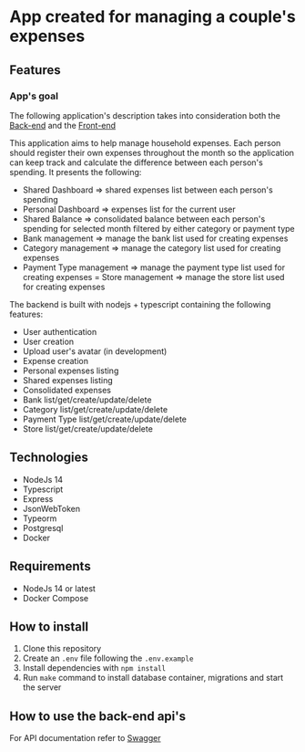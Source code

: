 
# App created for managing a couple's expenses

## Features

### App's goal

The following application's description takes into consideration both the [Back-end](https://github.com/GuiziBr/expenses) and the [Front-end](https://github.com/GuiziBr/expenses_portal)

This application aims to help manage household expenses. Each person should register their own expenses throughout the month so the application can keep track and calculate the difference between each person's spending. It presents the following:

- Shared Dashboard => shared expenses list between each person's spending
- Personal Dashboard => expenses list for the current user
- Shared Balance => consolidated balance between each person's spending for selected month filtered by either category or payment type
- Bank management => manage the bank list used for creating expenses
- Category management => manage the category list used for creating expenses
- Payment Type management => manage the payment type list used for creating expenses
= Store management => manage the store list used for creating expenses

The backend is built with nodejs + typescript containing the following features:

* User authentication
* User creation
* Upload user's avatar (in development)
* Expense creation
* Personal expenses listing
* Shared expenses listing
* Consolidated expenses
* Bank list/get/create/update/delete
* Category list/get/create/update/delete
* Payment Type list/get/create/update/delete
* Store list/get/create/update/delete

## Technologies

* NodeJs 14
* Typescript
* Express
* JsonWebToken
* Typeorm
* Postgresql
* Docker

## Requirements

* NodeJs 14 or latest
* Docker Compose

## How to install

 1. Clone this repository
 2. Create an `.env` file following the `.env.example`
 3. Install dependencies with `npm install`
 4. Run `make` command to install database container, migrations and start the server

## How to use the back-end api's

For API documentation refer to [Swagger](https://food-expenses.herokuapp.com/doc/)
